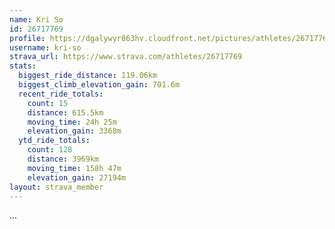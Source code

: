 ```yaml
---
name: Kri So
id: 26717769
profile: https://dgalywyr863hv.cloudfront.net/pictures/athletes/26717769/7761026/13/large.jpg
username: kri-so
strava_url: https://www.strava.com/athletes/26717769
stats:
  biggest_ride_distance: 119.06km
  biggest_climb_elevation_gain: 701.6m
  recent_ride_totals:
    count: 15
    distance: 615.5km
    moving_time: 24h 25m
    elevation_gain: 3368m
  ytd_ride_totals:
    count: 128
    distance: 3969km
    moving_time: 158h 47m
    elevation_gain: 27194m
layout: strava_member
--- 
```

...
